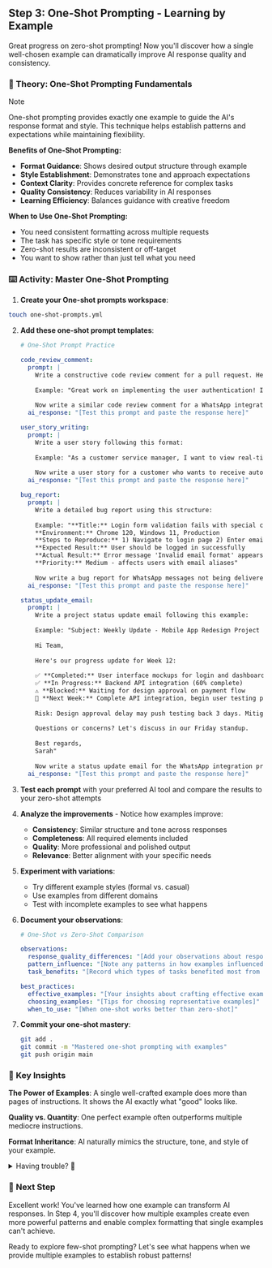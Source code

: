 ## Step 3: One-Shot Prompting - Learning by Example

Great progress on zero-shot prompting! Now you'll discover how a single well-chosen example can dramatically improve AI response quality and consistency.

### 📖 Theory: One-Shot Prompting Fundamentals

> [!NOTE]
> One-shot prompting provides exactly one example to guide the AI's response format and style. This technique helps establish patterns and expectations while maintaining flexibility.

**Benefits of One-Shot Prompting:**
- **Format Guidance**: Shows desired output structure through example
- **Style Establishment**: Demonstrates tone and approach expectations  
- **Context Clarity**: Provides concrete reference for complex tasks
- **Quality Consistency**: Reduces variability in AI responses
- **Learning Efficiency**: Balances guidance with creative freedom

**When to Use One-Shot Prompting:**
- You need consistent formatting across multiple requests
- The task has specific style or tone requirements
- Zero-shot results are inconsistent or off-target
- You want to show rather than just tell what you need

### ⌨️ Activity: Master One-Shot Prompting

1. **Create your One-shot prompts workspace**:

```bash
touch one-shot-prompts.yml
```

2. **Add these one-shot prompt templates**:
   
   ```yaml
   # One-Shot Prompt Practice
   
   code_review_comment:
     prompt: |
       Write a constructive code review comment for a pull request. Here's an example:
       
       Example: "Great work on implementing the user authentication! I noticed the password validation could be strengthened by adding a check for special characters. Consider using a regex pattern like /^(?=.*[!@#$%^&*])/ to ensure at least one special character. This would align with our security standards. Otherwise, the logic flow looks solid!"
       
       Now write a similar code review comment for a WhatsApp integration module that has good error handling but lacks proper logging.
     ai_response: "[Test this prompt and paste the response here]"
   
   user_story_writing:
     prompt: |
       Write a user story following this format:
       
       Example: "As a customer service manager, I want to view real-time chat metrics on a dashboard so that I can monitor team performance and identify bottlenecks during peak hours. Acceptance criteria: Dashboard updates every 30 seconds, shows active chats, average response time, and agent availability."
       
       Now write a user story for a customer who wants to receive automated WhatsApp notifications about their order status.
     ai_response: "[Test this prompt and paste the response here]"
   
   bug_report:
     prompt: |
       Write a detailed bug report using this structure:
       
       Example: "**Title:** Login form validation fails with special characters
       **Environment:** Chrome 120, Windows 11, Production
       **Steps to Reproduce:** 1) Navigate to login page 2) Enter email with + symbol 3) Click submit
       **Expected Result:** User should be logged in successfully
       **Actual Result:** Error message 'Invalid email format' appears
       **Priority:** Medium - affects users with email aliases"
       
       Now write a bug report for WhatsApp messages not being delivered during peak hours.
     ai_response: "[Test this prompt and paste the response here]"
   
   status_update_email:
     prompt: |
       Write a project status update email following this example:
       
       Example: "Subject: Weekly Update - Mobile App Redesign Project
       
       Hi Team,
       
       Here's our progress update for Week 12:
       
       ✅ **Completed:** User interface mockups for login and dashboard screens
       ✅ **In Progress:** Backend API integration (60% complete)
       ⚠️ **Blocked:** Waiting for design approval on payment flow
       📅 **Next Week:** Complete API integration, begin user testing preparation
       
       Risk: Design approval delay may push testing back 3 days. Mitigation: Parallel work on other screens.
       
       Questions or concerns? Let's discuss in our Friday standup.
       
       Best regards,
       Sarah"
       
       Now write a status update email for the WhatsApp integration project covering week 8 of development.
     ai_response: "[Test this prompt and paste the response here]"
   ```

3. **Test each prompt** with your preferred AI tool and compare the results to your zero-shot attempts

4. **Analyze the improvements** - Notice how examples improve:
   - **Consistency**: Similar structure and tone across responses
   - **Completeness**: All required elements included
   - **Quality**: More professional and polished output
   - **Relevance**: Better alignment with your specific needs

5. **Experiment with variations**:
   - Try different example styles (formal vs. casual)
   - Use examples from different domains 
   - Test with incomplete examples to see what happens

6. **Document your observations**:
   ```yaml
   # One-Shot vs Zero-Shot Comparison
   
   observations:
     response_quality_differences: "[Add your observations about response quality differences]"
     pattern_influence: "[Note any patterns in how examples influenced outputs]"
     task_benefits: "[Record which types of tasks benefited most from examples]"
   
   best_practices:
     effective_examples: "[Your insights about crafting effective examples]"
     choosing_examples: "[Tips for choosing representative examples]"
     when_to_use: "[When one-shot works better than zero-shot]"
   ```

7. **Commit your one-shot mastery**:
   ```bash
   git add .
   git commit -m "Mastered one-shot prompting with examples"
   git push origin main
   ```

### 🎯 Key Insights

**The Power of Examples**: A single well-crafted example does more than pages of instructions. It shows the AI exactly what "good" looks like.

**Quality vs. Quantity**: One perfect example often outperforms multiple mediocre instructions.

**Format Inheritance**: AI naturally mimics the structure, tone, and style of your example.

<details>
<summary>Having trouble? 🤷</summary><br/>

- **Example not working?** Make sure your example clearly demonstrates the format, tone, and content you want
- **Inconsistent results?** Try making your example more specific and detailed
- **AI ignoring the example?** Add explicit instructions like "Follow this exact format" or "Use this example as your template"
- **Need better examples?** Look at high-quality samples from your domain or industry standards

</details>

### 🚀 Next Step

Excellent work! You've learned how one example can transform AI responses. In Step 4, you'll discover how multiple examples create even more powerful patterns and enable complex formatting that single examples can't achieve.

Ready to explore few-shot prompting? Let's see what happens when we provide multiple examples to establish robust patterns!
